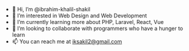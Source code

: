 - 👋 Hi, I’m @ibrahim-khalil-shakil
- 👀 I’m interested in Web Design and Web Development
- 🌱 I’m currently learning more about PHP, Laravel, React, Vue
- 💞️ I’m looking to collaborate with programmers who have a hunger to learn 
- 📫 You can reach me at iksakil2@gmail.com

<!---
ibrahim-khalil-shakil/ibrahim-khalil-shakil is a ✨ special ✨ repository because its `README.md` (this file) appears on your GitHub profile.
You can click the Preview link to take a look at your changes.
--->
